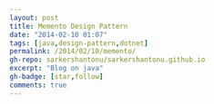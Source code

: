 ```yaml
---
layout: post
title: Memento Design Pattern
date: "2014-02-10 01:07"
tags: [java,design-pattern,dotnet]
permalink: /2014/02/10/memento/
gh-repo: sarkershantonu/sarkershantonu.github.io
excerpt: "Blog on java"
gh-badge: [star,follow]
comments: true
---
```

